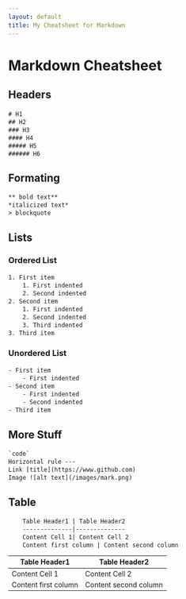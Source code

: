 ```yaml
---
layout: default
title: My Cheatsheet for Markdown
---
```


# Markdown Cheatsheet

## Headers


    # H1
    ## H2
    ### H3
    #### H4
    ##### H5
    ###### H6


## Formating


    ** bold text**
    *italicized text*
    > blockquote


## Lists

### Ordered List


    1. First item
        1. First indented
        2. Second indented
    2. Second item
        1. First indented
        2. Second indented
        3. Third indented
    3. Third item

### Unordered List


    - First item
        - First indented
    - Second item
        - First indented
        - Second indented
    - Third item


## More Stuff


    `code`
    Horizontal rule ---
    Link [title](https://www.github.com)
    Image ![alt text](/images/mark.png)


## Table


        Table Header1 | Table Header2
        --------------|--------------
        Content Cell 1| Content Cell 2
        Content first column | Content second column

Table Header1 | Table Header2
--------------|--------------
Content Cell 1| Content Cell 2
Content first column | Content second column

